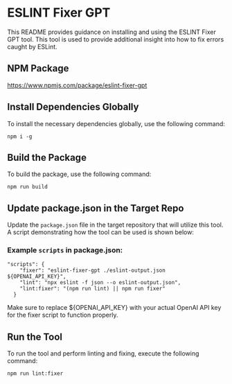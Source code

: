 # ESLINT Fixer GPT
This README provides guidance on installing and using the ESLINT Fixer GPT tool. This tool is used to provide additional insight into how to fix errors caught by ESLint.

## NPM Package
https://www.npmjs.com/package/eslint-fixer-gpt

## Install Dependencies Globally
To install the necessary dependencies globally, use the following command:
```
npm i -g
```

## Build the Package
To build the package, use the following command:
```
npm run build
```

## Update package.json in the Target Repo
Update the `package.json` file in the target repository that will utilize this tool. A script demonstrating how the tool can be used is shown below:
### Example `scripts` in package.json:
```
"scripts": {
    "fixer": "eslint-fixer-gpt ./eslint-output.json ${OPENAI_API_KEY}",
    "lint": "npx eslint -f json --o eslint-output.json",
    "lint:fixer": "(npm run lint) || npm run fixer"
  }
```
Make sure to replace ${OPENAI_API_KEY} with your actual OpenAI API key for the fixer script to function properly.

## Run the Tool
To run the tool and perform linting and fixing, execute the following command:
```
npm run lint:fixer
```
